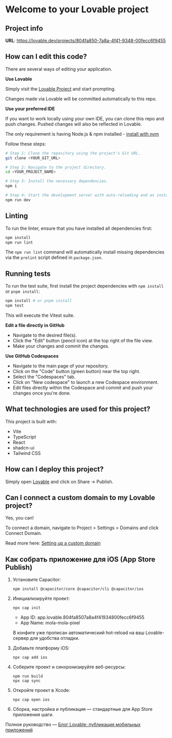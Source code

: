 # Welcome to your Lovable project

## Project info

**URL**: https://lovable.dev/projects/804fa850-7a8a-4f41-9348-00fecc6f9455

## How can I edit this code?

There are several ways of editing your application.

**Use Lovable**

Simply visit the [Lovable Project](https://lovable.dev/projects/804fa850-7a8a-4f41-9348-00fecc6f9455) and start prompting.

Changes made via Lovable will be committed automatically to this repo.

**Use your preferred IDE**

If you want to work locally using your own IDE, you can clone this repo and push changes. Pushed changes will also be reflected in Lovable.

The only requirement is having Node.js & npm installed - [install with nvm](https://github.com/nvm-sh/nvm#installing-and-updating)

Follow these steps:

```sh
# Step 1: Clone the repository using the project's Git URL.
git clone <YOUR_GIT_URL>

# Step 2: Navigate to the project directory.
cd <YOUR_PROJECT_NAME>

# Step 3: Install the necessary dependencies.
npm i

# Step 4: Start the development server with auto-reloading and an instant preview.
npm run dev
```

## Linting

To run the linter, ensure that you have installed all dependencies first:

```sh
npm install
npm run lint
```
The `npm run lint` command will automatically install missing dependencies via
the `prelint` script defined in `package.json`.

## Running tests

To run the test suite, first install the project dependencies with `npm install`
or `pnpm install`:

```sh
npm install # or pnpm install
npm test
```
This will execute the Vitest suite.

**Edit a file directly in GitHub**

- Navigate to the desired file(s).
- Click the "Edit" button (pencil icon) at the top right of the file view.
- Make your changes and commit the changes.

**Use GitHub Codespaces**

- Navigate to the main page of your repository.
- Click on the "Code" button (green button) near the top right.
- Select the "Codespaces" tab.
- Click on "New codespace" to launch a new Codespace environment.
- Edit files directly within the Codespace and commit and push your changes once you're done.

## What technologies are used for this project?

This project is built with:

- Vite
- TypeScript
- React
- shadcn-ui
- Tailwind CSS

## How can I deploy this project?

Simply open [Lovable](https://lovable.dev/projects/804fa850-7a8a-4f41-9348-00fecc6f9455) and click on Share -> Publish.

## Can I connect a custom domain to my Lovable project?

Yes, you can!

To connect a domain, navigate to Project > Settings > Domains and click Connect Domain.

Read more here: [Setting up a custom domain](https://docs.lovable.dev/tips-tricks/custom-domain#step-by-step-guide)

## Как собрать приложение для iOS (App Store Publish)

1. Установите Capacitor:
   ```
   npm install @capacitor/core @capacitor/cli @capacitor/ios
   ```

2. Инициализируйте проект:
   ```
   npx cap init
   ```
   - App ID: app.lovable.804fa8507a8a4f41934800fecc6f9455
   - App Name: mola-mola-pixel

   В конфиге уже прописан автоматический hot-reload на ваш Lovable-сервер для удобства отладки.

3. Добавьте платформу iOS:
   ```
   npx cap add ios
   ```

4. Соберите проект и синхронизируйте веб-ресурсы:
   ```
   npm run build
   npx cap sync
   ```

5. Откройте проект в Xcode:
   ```
   npx cap open ios
   ```

6. Сборка, настройка и публикация — стандартные для App Store приложения шаги.

Полное руководство — [Блог Lovable: публикация мобильных приложений](https://lovable.dev/blogs/TODO)
